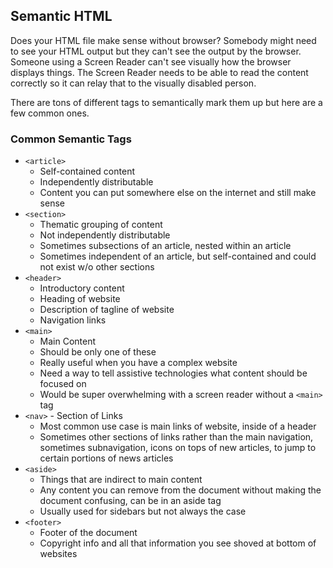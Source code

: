 ## Semantic HTML

Does your HTML file make sense without browser? Somebody might need to see your HTML output but they can't see the output by the browser. Someone using a Screen Reader can't see visually how the browser displays things. The Screen Reader needs to be able to read the content correctly so it can relay that to the visually disabled person.

There are tons of different tags to semantically mark them up but here are a few common ones.

### Common Semantic Tags

- `<article>` 
    - Self-contained content
    - Independently distributable
    - Content you can put somewhere else on the internet and still make sense
- `<section>` 
    - Thematic grouping of content
    - Not independently distributable
    - Sometimes subsections of an article, nested within an article
    - Sometimes independent of an article, but self-contained and could not exist w/o other sections
- `<header>` 
    - Introductory content
    - Heading of website
    - Description of tagline of website
    - Navigation links
- `<main>` 
    - Main Content
    - Should be only one of these
    - Really useful when you have a complex website
    - Need a way to tell assistive technologies what content should be focused on
    - Would be super overwhelming with a screen reader without a `<main>` tag
- `<nav>` - Section of Links
    - Most common use case is main links of website, inside of a header
    - Sometimes other sections of links rather than the main navigation, sometimes subnavigation, icons on tops of new articles, to jump to certain portions of news articles
- `<aside>` 
    - Things that are indirect to main content
    - Any content you can remove from the document without making the document confusing, can be in an aside tag
    - Usually used for sidebars but not always the case
- `<footer>` 
    - Footer of the document
    - Copyright info and all that information you see shoved at bottom of websites
